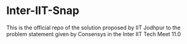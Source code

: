 # Inter-IIT-Snap
This is the official repo of the solution proposed by IIT Jodhpur to the problem statement given by Consensys in the Inter IIT Tech Meet 11.0
